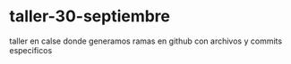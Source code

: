 # taller-30-septiembre
taller en calse donde generamos ramas en github con archivos y commits especificos


